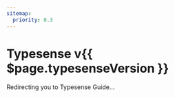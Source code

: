 ```yaml
---
sitemap:
  priority: 0.3
---
```


# Typesense v{{ $page.typesenseVersion }}

<meta http-equiv="refresh" :content="`0; url=${$site.base}${$page.typesenseVersion}/guide/`">

Redirecting you to <RouterLink :to="`/${$page.typesenseVersion}/guide/`">Typesense Guide</RouterLink>...
